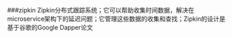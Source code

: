 ###zipkin
Zipkin分布式跟踪系统；它可以帮助收集时间数据，解决在microservice架构下的延迟问题；它管理这些数据的收集和查找；Zipkin的设计是基于谷歌的Google Dapper论文